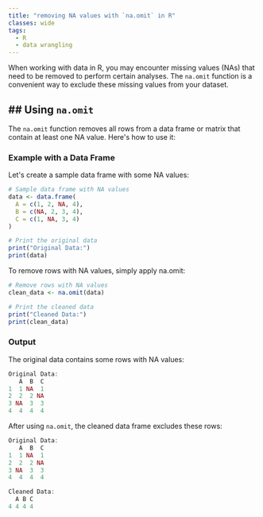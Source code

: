 ```yaml
---
title: "removing NA values with `na.omit` in R"
classes: wide
tags:
  - R
  - data wrangling
---
```


When working with data in R, you may encounter missing values (NAs) that need to be removed to perform certain analyses. The `na.omit` function is a convenient way to exclude these missing values from your dataset.

## ## Using `na.omit`
The `na.omit` function removes all rows from a data frame or matrix that contain at least one NA value. Here's how to use it:

### Example with a Data Frame

Let's create a sample data frame with some NA values:

```r
# Sample data frame with NA values
data <- data.frame(
  A = c(1, 2, NA, 4),
  B = c(NA, 2, 3, 4),
  C = c(1, NA, 3, 4)
)

# Print the original data
print("Original Data:")
print(data)
```

To remove rows with NA values, simply apply na.omit:

```r
# Remove rows with NA values
clean_data <- na.omit(data)

# Print the cleaned data
print("Cleaned Data:")
print(clean_data)
```

### Output
The original data contains some rows with NA values:
```r
Original Data:
   A  B  C
1  1 NA  1
2  2  2 NA
3 NA  3  3
4  4  4  4
```

After using `na.omit`, the cleaned data frame excludes these rows:
```r
Original Data:
   A  B  C
1  1 NA  1
2  2  2 NA
3 NA  3  3
4  4  4  4
```

```r
Cleaned Data:
  A B C
4 4 4 4
```
